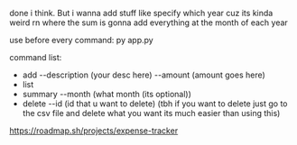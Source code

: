 done i think. But i wanna add stuff like specify which year cuz its kinda weird rn where the sum is gonna add everything at the month of each year

use before every command: py app.py 

command list:
- add --description (your desc here) --amount (amount goes here)
- list
- summary --month (what month (its optional))
- delete --id (id that u want to delete) (tbh if you want to delete just go to the csv file and delete what you want its much easier than using this)

https://roadmap.sh/projects/expense-tracker
